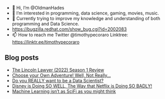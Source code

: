 - 👋 Hi, I’m @OldmanHades
- 👀 I’m interested in programming, data science, gaming, movies, music.
- 🌱 Currently trying to improve my knowledge and understanding of both programming and Data Science.
- https://bugzilla.redhat.com/show_bug.cgi?id=2002083
- 📫 How to reach me Twitter @timothypecoraro
Linktree: https://linktr.ee/timothypecoraro

## Blog posts
<!-- BLOG-POST-LIST:START -->
- [The Lincoln Lawyer &lpar;2022&rpar; Season 1 Review](https://medium.com/@timothypecoraro/the-lincoln-lawyer-2022-season-1-review-1a52ba63ba1b?source=rss-5097f5c9b801------2)
- [Choose your Own Adventure! Well, Not Really…](https://medium.com/@timothypecoraro/choose-your-own-adventure-well-not-really-6aa896f523f?source=rss-5097f5c9b801------2)
- [Do you REALLY want to be a Data Scientist?](https://medium.com/@timothypecoraro/do-you-really-want-to-be-a-data-scientist-6f25d9e39916?source=rss-5097f5c9b801------2)
- [Disney is Doing SO WELL, The Way that Netflix is Doing SO BADLY!](https://medium.com/@timothypecoraro/disney-is-doing-so-well-the-way-that-netflix-is-doing-so-badly-949a77382c4f?source=rss-5097f5c9b801------2)
- [Machine Learning isn’t as SciFi as you might think](https://medium.com/@timothypecoraro/machine-learning-isnt-as-scifi-as-you-might-think-ef829df1a5f0?source=rss-5097f5c9b801------2)
<!-- BLOG-POST-LIST:END -->
